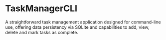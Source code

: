 # TaskManagerCLI
A straightforward task management application designed for command-line use, offering data persistency via SQLite and capabilities to add, view, delete and mark tasks as complete.

